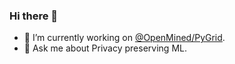 ### Hi there 👋

<!--
**sachin-101/sachin-101** is a ✨ _special_ ✨ repository because its `README.md` (this file) appears on your GitHub profile.

Here are some ideas to get you started:
-->
- 🔭 I’m currently working on [@OpenMined/PyGrid](https://github.com/OpenMined/PyGrid/).
- 💬 Ask me about Privacy preserving ML.
